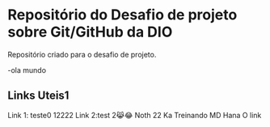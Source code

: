 # Repositório do Desafio de projeto sobre Git/GitHub da DIO
Repositório criado para o desafio de projeto.

-ola mundo
## Links Uteis1
Link 1: teste0
12222
Link 2:test
2😹😂
Noth
22
Ka
Treinando MD
Hana
O link
